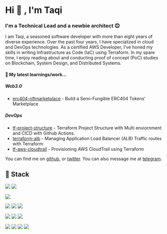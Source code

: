 # Hi 👋 , I'm Taqi

### I'm a Technical Lead and a newbie architect 😊

I am Taqi, a seasoned software developer with more than eight years of diverse experience. Over the past four years, I have specialized in cloud and DevOps technologies. As a certified AWS Developer, I've honed my skills in writing Infrastructure as Code (IaC) using Terraform. In my spare time, I enjoy reading about and conducting proof of concept (PoC) studies on Blockchain, System Design, and Distributed Systems.

#### 🌱 My latest learnings/work...

##### Web3.0

- [erc404-nftmarketplace](https://github.com/ArchTaqi/erc404-nftmarketplace) - Build a Semi-Fungible ERC404 Tokens' Marketplace

##### DevOps

- [tf-project-structure](https://github.com/ArchTaqi/tf-project-structure) -  Terraform Project Structure with Multi enviornment and CICD with Github Actions.
- [terraform-alb](https://github.com/ArchTaqi/terraform-alb) - Managing Application Load Balancer (ALB) Traffic routes with Terraform
- [tf-aws-cloudtrail](https://github.com/ArchTaqi/tf-aws-cloudtrail) - Provisioning AWS CloudTrail using Terraform

You can find me on [github](https://github.com/archtaqi), or [twitter](https://twitter.com/archtaqi). You can also message me at [telegram](https://t.me/archtaqi).

## 🔧 Stack
![](https://img.shields.io/badge/OS-macOS-informational?style=flat&logo=macos&logoColor=white&color=313340)
![](https://img.shields.io/badge/OS-Linux-informational?style=flat&logo=archlinux&logoColor=white&color=313340)

![](https://img.shields.io/badge/Editor-Vim-informational?style=flat&logo=vim&logoColor=white&color=313340)

![](https://img.shields.io/badge/Cloud-AWS-informational?style=flat&logo=aws&logoColor=white&color=313340)
![](https://img.shields.io/badge/Tools-Docker-informational?style=flat&logo=docker&logoColor=white&color=313340)
![](https://img.shields.io/badge/Tools-Ansible-informational?style=flat&logo=ansible&logoColor=white&color=313340)

![](https://img.shields.io/badge/Database-PostgreSQL-informational?style=flat&logo=postgresql&logoColor=white&color=313340)
![](https://img.shields.io/badge/Database-Redis-informational?style=flat&logo=redis&logoColor=white&color=313340)
![](https://img.shields.io/badge/Database-MongoDB-informational?style=flat&logo=mongodb&logoColor=white&color=313340)

![](https://img.shields.io/badge/Code-Python-informational?style=flat&logo=python&logoColor=white&color=313340)
![](https://img.shields.io/badge/Code-php-informational?style=flat&logo=php&logoColor=white&color=313340)
![](https://img.shields.io/badge/Code-Solidity-informational?style=flat&logo=solidity&logoColor=white&color=313340)
![](https://img.shields.io/badge/Code-TypeScript-informational?style=flat&logo=typescript&logoColor=white&color=313340)

